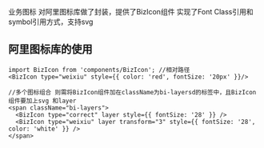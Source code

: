 业务图标 对阿里图标库做了封装，提供了BizIcon组件 实现了Font Class引用和symbol引用方式，支持svg
## 阿里图标库的使用
```  
import BizIcon from 'components/BizIcon'; //相对路径 
<BizIcon type="weixiu" style={{ color: 'red', fontSize: '20px' }}/> 

//多个图标组合 则需将BizIcon组件加在className为bi-layersd的标签中，且BizIcon组件要加上svg 和layer
<span className="bi-layers">
  <BizIcon type="correct" layer style={{ fontSize: '28' }} />
  <BizIcon type="weixiu" layer transform="3" style={{ fontSize: '28', color: 'white' }} />
</span>

```